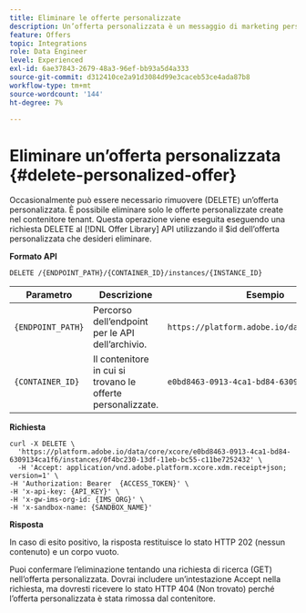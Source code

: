 ```yaml
---
title: Eliminare le offerte personalizzate
description: Un’offerta personalizzata è un messaggio di marketing personalizzabile basato su regole e vincoli di idoneità.
feature: Offers
topic: Integrations
role: Data Engineer
level: Experienced
exl-id: 6ae37843-2679-48a3-96ef-bb93a5d4a333
source-git-commit: d312410ce2a91d3084d99e3caceb53ce4ada87b8
workflow-type: tm+mt
source-wordcount: '144'
ht-degree: 7%

---
```


# Eliminare un’offerta personalizzata {#delete-personalized-offer}

Occasionalmente può essere necessario rimuovere (DELETE) un’offerta personalizzata. È possibile eliminare solo le offerte personalizzate create nel contenitore tenant. Questa operazione viene eseguita eseguendo una richiesta DELETE al [!DNL Offer Library] API utilizzando il $id dell’offerta personalizzata che desideri eliminare.

**Formato API**

```http
DELETE /{ENDPOINT_PATH}/{CONTAINER_ID}/instances/{INSTANCE_ID}
```

| Parametro | Descrizione | Esempio |
| --------- | ----------- | ------- |
| `{ENDPOINT_PATH}` | Percorso dell’endpoint per le API dell’archivio. | `https://platform.adobe.io/data/core/xcore/` |
| `{CONTAINER_ID}` | Il contenitore in cui si trovano le offerte personalizzate. | `e0bd8463-0913-4ca1-bd84-6309134ca1f6` |

**Richiesta**

```shell
curl -X DELETE \
  'https://platform.adobe.io/data/core/xcore/e0bd8463-0913-4ca1-bd84-6309134ca1f6/instances/0f4bc230-13df-11eb-bc55-c11be7252432' \
  -H 'Accept: application/vnd.adobe.platform.xcore.xdm.receipt+json; version=1' \
-H 'Authorization: Bearer  {ACCESS_TOKEN}' \
-H 'x-api-key: {API_KEY}' \
-H 'x-gw-ims-org-id: {IMS_ORG}' \
-H 'x-sandbox-name: {SANDBOX_NAME}'
```

**Risposta**

In caso di esito positivo, la risposta restituisce lo stato HTTP 202 (nessun contenuto) e un corpo vuoto.

Puoi confermare l’eliminazione tentando una richiesta di ricerca (GET) nell’offerta personalizzata. Dovrai includere un’intestazione Accept nella richiesta, ma dovresti ricevere lo stato HTTP 404 (Non trovato) perché l’offerta personalizzata è stata rimossa dal contenitore.
